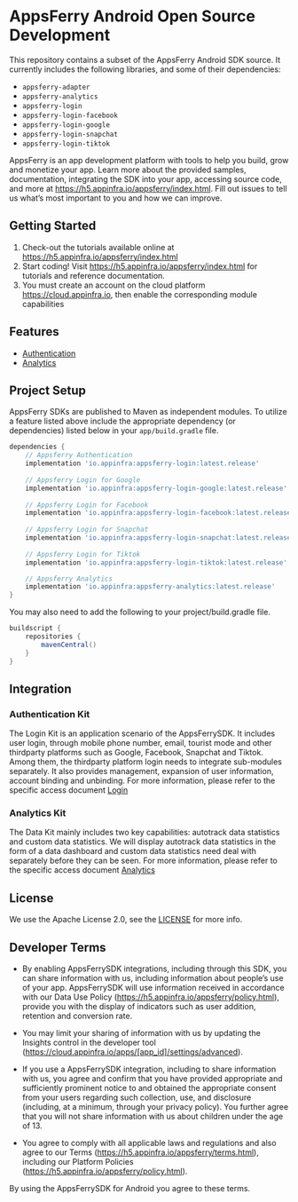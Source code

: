 # AppsFerry Android Open Source Development

This repository contains a subset of the AppsFerry Android SDK source. It
currently includes the following libraries, and some of their dependencies:

* `appsferry-adapter`
* `appsferry-analytics`
* `appsferry-login`
* `appsferry-login-facebook`
* `appsferry-login-google`
* `appsferry-login-snapchat`
* `appsferry-login-tiktok`

AppsFerry is an app development platform with tools to help you build, grow and
monetize your app. Learn more about the provided samples, documentation, 
integrating the SDK into your app, accessing source code, and more at 
https://h5.appinfra.io/appsferry/index.html. Fill out issues to tell us what’s most important 
to you and how we can improve.

## Getting Started
1. Check-out the tutorials available online at https://h5.appinfra.io/appsferry/index.html
2. Start coding! Visit https://h5.appinfra.io/appsferry/index.html for tutorials and reference documentation.
3. You must create an account on the cloud platform https://cloud.appinfra.io, then enable the corresponding module capabilities

## Features
* [Authentication](https://github.com/AppInf/appsferry-authentication-android)
* [Analytics](https://github.com/AppInf/appsferry-analytyics-android)

## Project Setup

AppsFerry SDKs are published to Maven as independent modules. To utilize a feature listed above
include the appropriate dependency (or dependencies) listed below in your `app/build.gradle` file.
```gradle
dependencies {
    // Appsferry Authentication 
    implementation 'io.appinfra:appsferry-login:latest.release'
    
    // Appsferry Login for Google
    implementation 'io.appinfra:appsferry-login-google:latest.release'
    
    // Appsferry Login for Facebook
    implementation 'io.appinfra:appsferry-login-facebook:latest.release'
    
    // Appsferry Login for Snapchat
    implementation 'io.appinfra:appsferry-login-snapchat:latest.release'
    
    // Appsferry Login for Tiktok
    implementation 'io.appinfra:appsferry-login-tiktok:latest.release'

    // Appsferry Analytics
    implementation 'io.appinfra:appsferry-analytics:latest.release'
}
```

You may also need to add the following to your project/build.gradle file.
```gradle
buildscript {
    repositories {
        mavenCentral()
    }
}
```

## Integration

### Authentication Kit
The Login Kit is an application scenario of the AppsFerrySDK. It includes user login, 
through mobile phone number, email, tourist mode and other thirdparty platforms 
such as Google, Facebook, Snapchat and Tiktok. Among them, the thirdparty platform login 
needs to integrate sub-modules separately. It also provides management, 
expansion of user information, account binding and unbinding. For more information, 
please refer to the specific access document [Login](https://h5.appinfra.io/appsferry/index.html)


### Analytics Kit
The Data Kit mainly includes two key capabilities: autotrack data statistics and 
custom data statistics. We will display autotrack data statistics in the form of a data dashboard 
and custom data statistics need deal with separately before they can be seen. For more information,
please refer to the specific access document [Analytics](https://h5.appinfra.io/appsferry/index.html)

## License
We use the Apache License 2.0, see the [LICENSE](LICENSE) for more info.

## Developer Terms
- By enabling AppsFerrySDK integrations, including through this SDK, 
  you can share information with us, including information about people’s use of your app. 
  AppsFerrySDK will use information received in accordance with our Data Use Policy
  (https://h5.appinfra.io/appsferry/policy.html), provide you with the display of indicators 
  such as user addition, retention and conversion rate.

- You may limit your sharing of information with us by updating the Insights control in the 
  developer tool (https://cloud.appinfra.io/apps/[app_id]/settings/advanced).

- If you use a AppsFerrySDK integration, including to share information with us, 
  you agree and confirm that you have provided appropriate and sufficiently prominent notice 
  to and obtained the appropriate consent from your users regarding such collection, use, 
  and disclosure (including, at a minimum, through your privacy policy). 
  You further agree that you will not share information with us about children under the age of 13.

- You agree to comply with all applicable laws and regulations and also agree to 
  our Terms (https://h5.appinfra.io/appsferry/terms.html), including 
  our Platform Policies (https://h5.appinfra.io/appsferry/policy.html).

By using the AppsFerrySDK for Android you agree to these terms.
